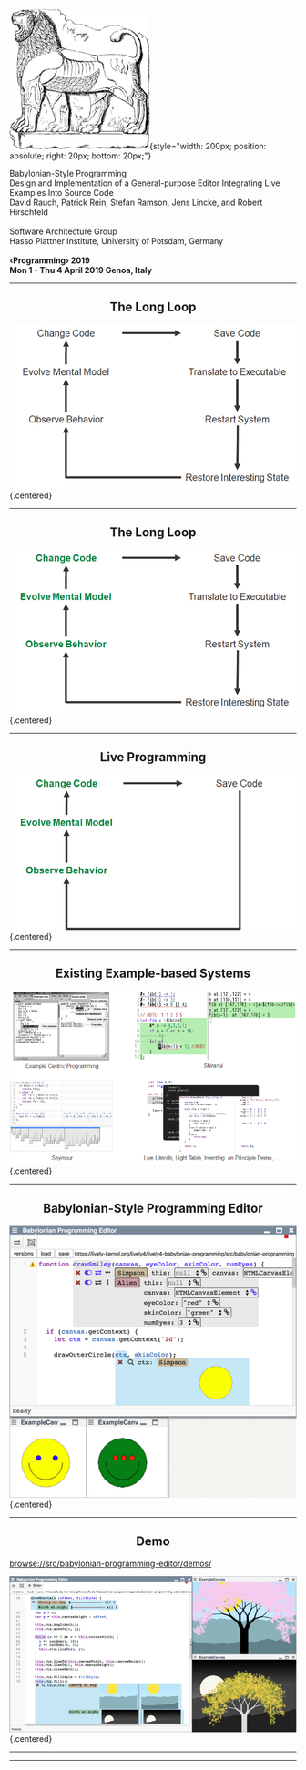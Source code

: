 <!-- markdown-config presentation=true -->

<link rel="stylesheet" type="text/css" href="../../../doc/presentation/style.css"  />
<link rel="stylesheet" type="text/css" href="../../../src/client/lively.css"  />
<link rel="stylesheet" type="text/css" href="../../../templates/livelystyle.css"  />

<style>
  .centered {
    display: block; 
    margin-left: auto; 
    margin-right: auto;
  }

  h2 {
    text-align: center;
  }
</style>


![](babylonian_lion.png){style="width: 200px; position: absolute; right: 20px;  bottom: 20px;"}

<div class="title">
Babylonian-Style Programming 
</div>
<div class="subtitle">
Design and Implementation of a General-purpose Editor Integrating Live Examples Into Source Code
</div>

<div class="authors">
David Rauch, Patrick Rein, Stefan Ramson, Jens Lincke, and Robert Hirschfeld
</div>


<div class="credentials">
  <br>
Software Architecture Group<br>
Hasso Plattner Institute, University of Potsdam, Germany
  <br>
  <br>
  <b>‹Programming› 2019<br> Mon 1 - Thu 4 April 2019 Genoa, Italy</b>
</div>



<script>
import {pt} from "src/client/graphics.js"

var button = document.createElement("button")
button.textContent = "Timer"
button.onclick = () => {
  var id = "digital-clock"
  var open = document.querySelector("#" + id)
  if (open) { open.remove(); return}

  var clock = document.createElement("lively-digital-clock")
    clock.id = id
    lively.setPosition(clock, lively.pt(10, 0))
    lively.setExtent(clock, lively.pt(200,50))
    clock.style.opacity = 0.5
    lively.components.openIn(lively.query(this, "lively-container").getContentRoot(), clock)
}
button
</script>


----
## The Long Loop

![](the_long_loop.png){.centered}


---

## The Long Loop

![](the_long_loop_green.png){.centered}


---

## Live Programming

![](the_long_loop_live-programming.png){.centered}



---

## Existing Example-based Systems

![](example_based_systems.png){.centered}


---
## Babylonian-Style Programming Editor

![](babylonian-style_programming_editor.png){.centered}


---
## Demo

<browse://src/babylonian-programming-editor/demos/>

![](babylonian_demo.png){.centered}


---

<script>
  // include title slide again here
  var title = lively.query(this, ".title")
  // linked styles are included by accident.... and it looks right because of that
  title ? title.parentElement.innerHTML : ""
</script>

---
<!-- #TODO pull this up into presentation? -->
<script>
// poor men's slide master #Hack #TODO How to pull this better into lively-presentation?
var ctx = this;
(async () => {
  await lively.sleep(500)
  var presentation = lively.query(ctx, "lively-presentation")
  if (presentation && presentation.slides) {
    presentation.slides().forEach(ea => {
      var img = document.createElement("img")
      img.classList.add("logo")
      img.src="https://lively-kernel.org/lively4/lively4-seminars/PX2018/media/hpi_logo.png" 
      img.setAttribute("width", "50px")
      ea.appendChild(img)
      var div = document.createElement("div")
      div.classList.add("page-number")
      ea.appendChild(div)
    });
  } 
  return ""
})()
</script>